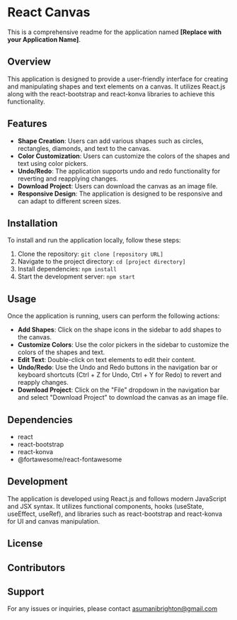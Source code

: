 # React Canvas

This is a comprehensive readme for the application named **[Replace with your Application Name]**.

## Overview

This application is designed to provide a user-friendly interface for creating and manipulating shapes and text elements on a canvas. It utilizes React.js along with the react-bootstrap and react-konva libraries to achieve this functionality.

## Features

- **Shape Creation**: Users can add various shapes such as circles, rectangles, diamonds, and text to the canvas.
- **Color Customization**: Users can customize the colors of the shapes and text using color pickers.
- **Undo/Redo**: The application supports undo and redo functionality for reverting and reapplying changes.
- **Download Project**: Users can download the canvas as an image file.
- **Responsive Design**: The application is designed to be responsive and can adapt to different screen sizes.

## Installation

To install and run the application locally, follow these steps:

1. Clone the repository: `git clone [repository URL]`
2. Navigate to the project directory: `cd [project directory]`
3. Install dependencies: `npm install`
4. Start the development server: `npm start`

## Usage

Once the application is running, users can perform the following actions:

- **Add Shapes**: Click on the shape icons in the sidebar to add shapes to the canvas.
- **Customize Colors**: Use the color pickers in the sidebar to customize the colors of the shapes and text.
- **Edit Text**: Double-click on text elements to edit their content.
- **Undo/Redo**: Use the Undo and Redo buttons in the navigation bar or keyboard shortcuts (Ctrl + Z for Undo, Ctrl + Y for Redo) to revert and reapply changes.
- **Download Project**: Click on the "File" dropdown in the navigation bar and select "Download Project" to download the canvas as an image file.

## Dependencies

- react
- react-bootstrap
- react-konva
- @fortawesome/react-fontawesome

## Development

The application is developed using React.js and follows modern JavaScript and JSX syntax. It utilizes functional components, hooks (useState, useEffect, useRef), and libraries such as react-bootstrap and react-konva for UI and canvas manipulation.

## License



## Contributors


## Support

For any issues or inquiries, please contact asumanibrighton@gmail.com
